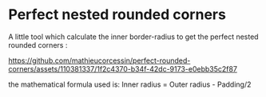 # Perfect nested rounded corners

A little tool which calculate the inner border-radius to get the perfect nested rounded corners :

https://github.com/mathieucorcessin/perfect-rounded-corners/assets/110381337/1f2c4370-b34f-42dc-9173-e0ebb35c2f87

the mathematical formula used is: Inner radius = Outer radius - Padding/2
